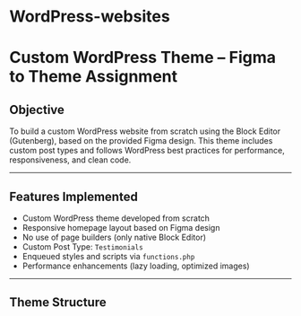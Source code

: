 # WordPress-websites

# Custom WordPress Theme – Figma to Theme Assignment

##  Objective
To build a custom WordPress website from scratch using the Block Editor (Gutenberg), based on the provided Figma design. This theme includes custom post types and follows WordPress best practices for performance, responsiveness, and clean code.

---

##  Features Implemented
- Custom WordPress theme developed from scratch
- Responsive homepage layout based on Figma design
- No use of page builders (only native Block Editor)
- Custom Post Type: `Testimonials`
- Enqueued styles and scripts via `functions.php`
- Performance enhancements (lazy loading, optimized images)

---

## Theme Structure
